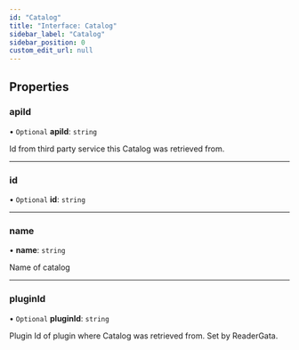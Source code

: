 ```yaml
---
id: "Catalog"
title: "Interface: Catalog"
sidebar_label: "Catalog"
sidebar_position: 0
custom_edit_url: null
---
```


## Properties

### apiId

• `Optional` **apiId**: `string`

Id from third party service this Catalog was retrieved from.

___

### id

• `Optional` **id**: `string`

___

### name

• **name**: `string`

Name of catalog

___

### pluginId

• `Optional` **pluginId**: `string`

Plugin Id of plugin where Catalog was retrieved from. Set by ReaderGata.
